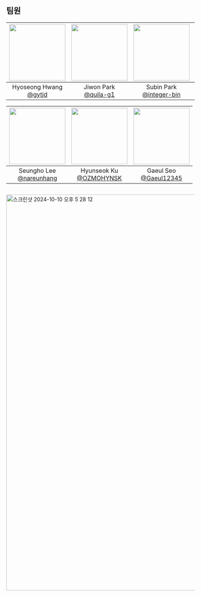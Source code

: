 ## 팀원
|<img src="https://avatars.githubusercontent.com/u/101933437?v=4" width="150" height="150"/>|<img src="https://avatars.githubusercontent.com/u/100333575?v=4" width="150" height="150"/>|<img src="https://avatars.githubusercontent.com/u/75315461?v=4" width="150" height="150"/>|<img src="https://avatars.githubusercontent.com/u/75584814?v=4" width="150" height="150"/>|
|:-:|:-:|:-:|:-:|
|Hyoseong Hwang<br/>[@gytjd](https://github.com/gytjd)|Jiwon Park<br/>[@quila-g1](https://github.com/quila-g1)|Subin Park<br/>[@integer-bin](https://github.com/integer-bin)|Jinsoo Park<br/>[@jinny908](https://github.com/jinny908)|

|<img src="https://avatars.githubusercontent.com/u/80584830?v=4" width="150" height="150"/>|<img src="https://avatars.githubusercontent.com/u/173115211?v=4" width="150" height="150"/>|<img src="https://avatars.githubusercontent.com/u/162650552?v=4" width="150" height="150"/>|
|:-:|:-:|:-:|
|Seungho Lee<br/>[@nareunhang](https://github.com/nareunhang)|Hyunseok Ku<br/>[@OZMOHYNSK](https://github.com/OZMOHYNSK)|Gaeul Seo<br/>[@Gaeul12345](https://github.com/Gaeul12345)|

##

<img width="1056" alt="스크린샷 2024-10-10 오후 5 28 12" src="https://github.com/user-attachments/assets/e52ec30b-ab2e-4e35-b877-f6f1705bace3">
